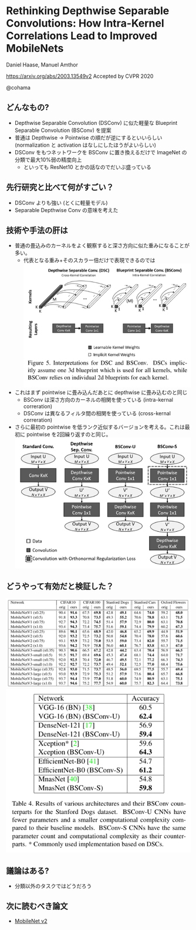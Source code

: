 Rethinking Depthwise Separable Convolutions: How Intra-Kernel Correlations Lead to Improved MobileNets
===

Daniel Haase, Manuel Amthor

https://arxiv.org/abs/2003.13549v2
Accepted by CVPR 2020

@cohama


## どんなもの?

- Depthwise Separable Convolution (DSConv) に似た軽量な Blueprint Separable Convolution (BSConv) を提案
- 普通は Depthwise → Pointwise の順だが逆にするといいらしい (normalization と activation はなしにしたほうがよいらしい)
- DSConv をもつネットワークを BSConv に置き換えるだけで ImageNet の分類で最大10%弱の精度向上
  - といっても ResNet10 とかの話なのでだいぶ盛っている

## 先行研究と比べて何がすごい？

- DSConv よりも強い (とくに軽量モデル)
- Separable Depthwise Conv の意味を考えた

## 技術や手法の肝は

- 普通の畳込みのカーネルをよく観察すると深さ方向に似た重みになることが多い。
  - 代表となる重み+そのスカラー倍だけで表現できるのでは
![](bsc_conv/image.png)
- これはまず pointwise に畳み込んだあとに depthwise に畳み込むのと同じ
  - BSConv は深さ方向のカーネルの相関を使っている (intra-kernal correration)
  - DSConv は異なるフィルタ間の相関を使っている (cross-kernal correration)
- さらに最初の pointwise を低ランク近似するバージョンを考える。これは最初に pointwise を2回繰り返すのと同じ。
![](bsc_conv/net_image.png)


## どうやって有効だと検証した？

![](bsc_conv/result.png)
![](bsc_conv/result2.png)

## 議論はある?

- 分類以外のタスクではどうだろう

## 次に読むべき論文
- [MobileNet v2](https://arxiv.org/abs/1801.04381)
